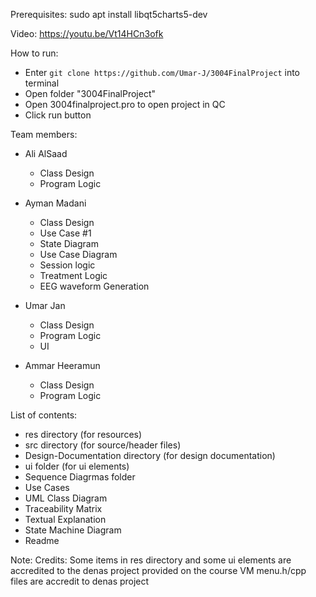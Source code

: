 Prerequisites:
sudo apt install libqt5charts5-dev

Video:
<https://youtu.be/Vt14HCn3ofk>

How to run:
- Enter `git clone https://github.com/Umar-J/3004FinalProject` into terminal
- Open folder "3004FinalProject"
- Open 3004finalproject.pro to open project in QC 
- Click run button

Team members:
 - Ali AlSaad
   - Class Design
   - Program Logic

- Ayman Madani
   - Class Design
   - Use Case #1
   - State Diagram
   - Use Case Diagram
   - Session logic
   - Treatment Logic
   - EEG waveform Generation

- Umar Jan
   - Class Design
   - Program Logic
   - UI

- Ammar Heeramun
   - Class Design
   - Program Logic

List of contents:
   - res directory (for resources)
   - src directory (for source/header files)
   - Design-Documentation directory (for design documentation)
   - ui folder (for ui elements)
   - Sequence Diagrmas folder
   - Use Cases
   - UML Class Diagram
   - Traceability Matrix
   - Textual Explanation
   - State Machine Diagram
   - Readme
   
   
Note:
    Credits:
	Some items in res directory and some ui elements are accredited to the denas project provided on the course VM
	menu.h/cpp files are accredit to denas project
